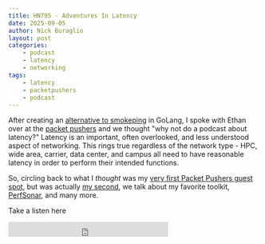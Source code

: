 ```yaml
---
title: HN795 - Adventures In Latency
date: 2025-09-05
author: Nick Buraglio
layout: post
categories:
    - podcast
    - latency
    - networking
tags:
    - latency
    - packetpushers
    - podcast
---
```


After creating an [alternative to smokeping](https://www.forwardingplane.net/post/2025-05-09-tokeping/) in GoLang, I spoke with Ethan over at the [packet pushers](https://www.packetpushers.net) and we thought "why not do a podcast about latency?" 
Latency is an important, often overlooked, and less understood aspect of networking. This rings true regardless of the network type - HPC, wide area, carrier, data center, and campus all need to have reasonable latency in order to perform their intended functions.

So, circling back to what I *thought* was my [very first Packet Pushers guest spot](https://packetpushers.net/podcasts/heavy-networking/hn131-golf-cart-in-my-fibre-tunnel/), but was actually [my second](https://packetpushers.net/podcasts/heavy-networking/hn163-open-source-perfsonar-finds-the-flaws-impacting-the-flows/), we talk about my favorite toolkit, [PerfSonar](https://github.com/perfsonar/), and many more.

Take a listen here


<iframe width="320" height="30" src="https://packetpushers.net/?powerpress_embed=71808-podcast&amp;powerpress_player=mediaelement-audio" title="Blubrry Podcast Player" frameborder="0" scrolling="no"></iframe>